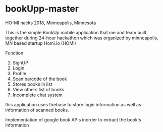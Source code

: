 # bookUpp-master
HO-MI  hacks 2018, Minneapolis, Minnesota

This is the simple BookUp mobile application that me and team built together during  24-hour hackathon
which was organized by minneapolis, MN based startup Homi.io (HOMI)

Function:
1. SignUP
2. Login 
3. Profile
4. Scan barcode of the book
5. Stores books in list 
6. View others list of books
7. Incomplete chat system 

this application uses firebase to store login information as well as information of scanned books.

Implementation of google book APIs inorder to extract the book's information
